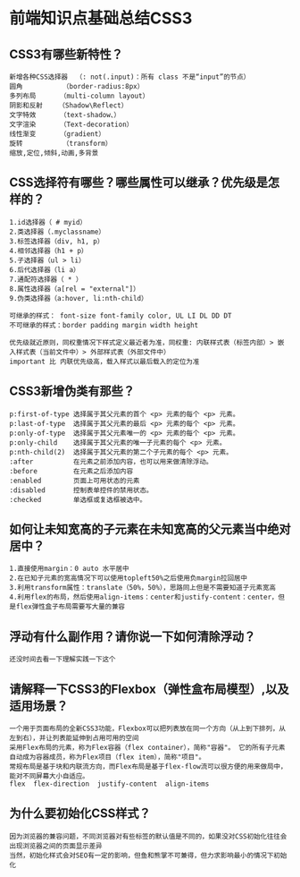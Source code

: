 # 前端知识点基础总结CSS3
	
## CSS3有哪些新特性？
	新增各种CSS选择器  （: not(.input)：所有 class 不是“input”的节点）
	圆角          （border-radius:8px）
	多列布局      （multi-column layout）
	阴影和反射    （Shadow\Reflect）
	文字特效      （text-shadow、）
	文字渲染      （Text-decoration）
	线性渐变      （gradient）
	旋转          （transform）
	缩放,定位,倾斜,动画,多背景
	
## CSS选择符有哪些？哪些属性可以继承？优先级是怎样的？
	1.id选择器（ # myid）
	2.类选择器（.myclassname）
	3.标签选择器（div, h1, p）
	4.相邻选择器（h1 + p）
	5.子选择器（ul > li）
	6.后代选择器（li a）
	7.通配符选择器（ * ）
	8.属性选择器（a[rel = "external"]）
	9.伪类选择器（a:hover, li:nth-child）
	
	可继承的样式： font-size font-family color, UL LI DL DD DT
	不可继承的样式：border padding margin width height
	
	优先级就近原则，同权重情况下样式定义最近者为准，同权重: 内联样式表（标签内部）> 嵌入样式表（当前文件中）> 外部样式表（外部文件中）
	important 比 内联优先级高，载入样式以最后载入的定位为准
	
## CSS3新增伪类有那些？
	p:first-of-type 选择属于其父元素的首个 <p> 元素的每个 <p> 元素。
	p:last-of-type  选择属于其父元素的最后 <p> 元素的每个 <p> 元素。
	p:only-of-type  选择属于其父元素唯一的 <p> 元素的每个 <p> 元素。
	p:only-child    选择属于其父元素的唯一子元素的每个 <p> 元素。
	p:nth-child(2)  选择属于其父元素的第二个子元素的每个 <p> 元素。
	:after          在元素之前添加内容，也可以用来做清除浮动。
	:before         在元素之后添加内容
	:enabled        页面上可用状态的元素
	:disabled       控制表单控件的禁用状态。
	:checked        单选框或复选框被选中。

## 如何让未知宽高的子元素在未知宽高的父元素当中绝对居中？
	1.直接使用margin：0 auto 水平居中
	2.在已知子元素的宽高情况下可以使用topleft50%之后使用负margin拉回居中
	3.利用transform属性：translate（50%，50%），思路同上但是不需要知道子元素宽高
	4.利用flex的布局，然后使用align-items：center和justify-content：center，但是flex弹性盒子布局需要写大量的兼容
	
## 浮动有什么副作用？请你说一下如何清除浮动？
	还没时间去看一下理解实践一下这个
	
## 请解释一下CSS3的Flexbox（弹性盒布局模型）,以及适用场景？
	一个用于页面布局的全新CSS3功能，Flexbox可以把列表放在同一个方向（从上到下排列，从左到右），并让列表能延伸到占用可用的空间
	采用Flex布局的元素，称为Flex容器（flex container），简称"容器"。 它的所有子元素自动成为容器成员，称为Flex项目（flex item），简称"项目"。
	常规布局是基于块和内联流方向，而Flex布局是基于flex-flow流可以很方便的用来做局中，能对不同屏幕大小自适应。
	flex  flex-direction  justify-content  align-items

## 为什么要初始化CSS样式？
	因为浏览器的兼容问题，不同浏览器对有些标签的默认值是不同的，如果没对CSS初始化往往会出现浏览器之间的页面显示差异
	当然，初始化样式会对SEO有一定的影响，但鱼和熊掌不可兼得，但力求影响最小的情况下初始化